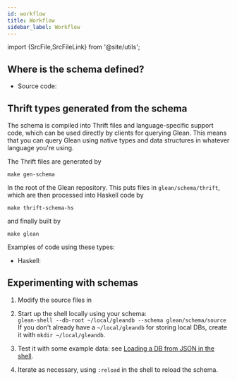 ```yaml
---
id: workflow
title: Workflow
sidebar_label: Workflow
---
```


import {SrcFile,SrcFileLink} from '@site/utils';

## Where is the schema defined?

* Source code: <SrcFile file="glean/schema/source" />

## Thrift types generated from the schema

The schema is compiled into Thrift files and language-specific support code, which can be used directly by clients for querying Glean. This means that you can query Glean using native types and data structures in whatever language you're using.

The Thrift files are generated by

```
make gen-schema
```

In the root of the Glean repository.  This puts files in
`glean/schema/thrift`, which are then processed into Haskell code by

```
make thrift-schema-hs
```

and finally built by

```
make glean
```

Examples of code using these types:

* Haskell: <SrcFile file="glean/client/hs/example/Example.hs" />

## Experimenting with schemas

1. Modify the source files in <SrcFile file="glean/schema/source" />

2. Start up the shell locally using your schema:<br/>
`glean-shell --db-root ~/local/gleandb --schema glean/schema/source`<br/>
If you don't already have a `~/local/gleandb` for storing local DBs, create it with `mkdir ~/local/gleandb`.

3. Test it with some example data: see [Loading a DB from JSON in the shell](../write#loading-a-db-from-json-in-the-shell).

4. Iterate as necessary, using `:reload` in the shell to reload the schema.
